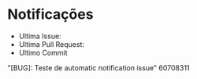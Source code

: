 # Notificações

* Ultima Issue:
* Ultima Pull Request:
* Ultimo Commit

<!--

    - name: Pegar PRs
      run: |
        echo $(curl --request GET \
        --url https://api.github.com/repos/maiconrp/AD-gestao/issues?state=open \
        --header "content-type: application/json" \
        --header "authorization: Bearer ${{ secrets.GITHUB_TOKEN }}") | jq '.[] | .title, .user') > issue
    
    - name: Monta template
      run:
        printf "# Notificações\n * Ultima Issue\n * Ultima Pull Request\n * Ultimo Commit\n" > notification_template
        template = """
-->
"[BUG]: Teste de automatic notification issue" 60708311
